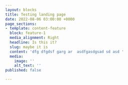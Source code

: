 ```yaml
---
layout: blocks
title: Testing landing page
date: 2022-08-06 03:00:00 +0000
page_sections:
- template: content-feature
  block: feature-1
  media_alignment: Right
  headline: Is this it?
  slug: maybe it is
  content: 'dfg dfgdsf garg ar  asdfgasdgsad sd asd '
  media:
    image: ''
    alt_text: ''
published: false

---
```

